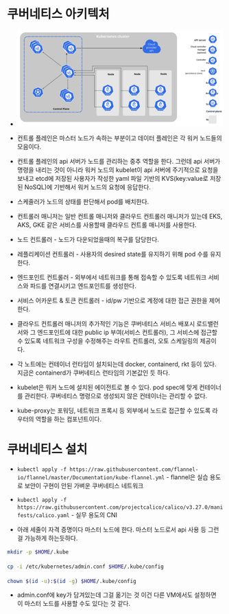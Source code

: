 # 쿠버네티스 아키텍처

- ![image](./img/components-of-kubernetes.svg)

- 컨트롤 플레인은 마스터 노드가 속하는 부분이고 데이터 플레인은 각 워커 노드들의 모음이다.

- 컨트롤 플레인의 api 서버가 노드를 관리하는 중추 역할을 한다. 그런데 api 서버가 명령을 내리는 것이 아니라 워커 노드의 kubelet이 api 서버에 주기적으로 요청을 보내고 etcd에 저장된 사용자가 작성한 yaml 파일 기반의 KVS(key:value로 저장된 NoSQL)에 기반해서 워커 노드의 요청에 응답한다.

- 스케줄러가 노드의 상태를 판단해서 pod를 배치한다.

- 컨트롤러 매니저는 일반 컨트롤 매니저와 클라우드 컨트롤러 매니저가 있는데 EKS, AKS, GKE 같은 서비스를 사용할때 클라우드 컨트롤 매니저를 사용한다.

- 노드 컨트롤러 - 노드가 다운되었을때의 복구를 담당한다.

- 레플리케이션 컨트롤러 - 사용자의 desired state를 유지하기 위해 pod 수를 유지한다.

- 엔드포인트 컨트롤러 - 외부에서 네트워크를 통해 접속할 수 있도록 네트워크 서비스와 파드를 연결시키고 엔드포인트를 생성한다.

- 서비스 어카운트 & 토큰 컨트롤러 - id/pw 기반으로 계정에 대한 접근 권한을 제어한다.

- 클라우드 컨트롤러 매니저의 추가적인 기능은 쿠버네티스 서비스 배포시 로드밸런서와 그 엔드포인트에 대한 public ip 부여(서비스 컨트롤러), 그 서비스에 접근할 수 있도록 네트워크 구성을 수정해주는 라우트 컨트롤러, 오토 스케일링의 제공이다.

- 각 노트에는 컨테이너 런타임이 설치되는데 docker, containerd, rkt 등이 있다. 지금은 containerd가 쿠버네티스 런타임의 기본값인 듯 하다.

- kubelet은 워커 노드에 설치된 에이전트로 볼 수 있다. pod spec에 맞게 컨테이너를 관리한다. 쿠버네티스 명령으로 생성되지 않은 컨테이너는 관리할 수 없다.

- kube-proxy는 포워딩, 네트워크 프록시 등 외부에서 노드로 접근할 수 있도록 라우터의 역할을 하는 컴포넌트이다.

# 쿠버네티스 설치

- `kubectl apply -f https://raw.githubusercontent.com/flannel-io/flannel/master/Documentation/kube-flannel.yml` - flannel은 실습 용도로 보안이 구현이 안된 가벼운 쿠버네티스 네트워크

- `kubectl apply -f https://raw.githubusercontent.com/projectcalico/calico/v3.27.0/manifests/calico.yaml` - 실무 용도의 CNI

- 아래 세줄이 자격 증명이다 마스터 노드에 한다. 마스터 노드로서 api 사용 등 그런걸 가능하게 하는듯하다.

```bash
mkdir -p $HOME/.kube

cp -i /etc/kubernetes/admin.conf $HOME/.kube/config

chown $(id -u):$(id -g) $HOME/.kube/config
```

- admin.conf에 key가 담겨있는데 그걸 옮기는 것 이건 다른 VM에서도 설정하면 이 마스터 노드를 사용할 수도 있다는 것 같다.
